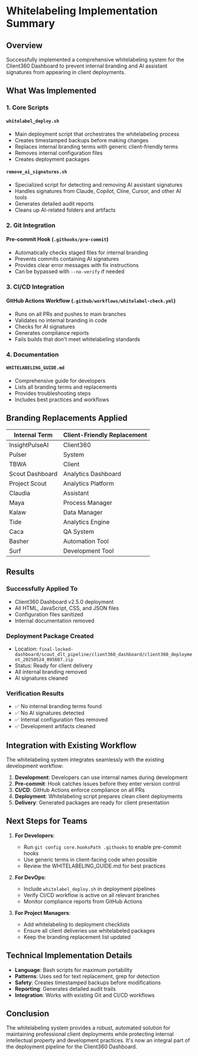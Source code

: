 # Whitelabeling Implementation Summary

## Overview

Successfully implemented a comprehensive whitelabeling system for the Client360 Dashboard to prevent internal branding and AI assistant signatures from appearing in client deployments.

## What Was Implemented

### 1. Core Scripts

#### `whitelabel_deploy.sh`
- Main deployment script that orchestrates the whitelabeling process
- Creates timestamped backups before making changes
- Replaces internal branding terms with generic client-friendly terms
- Removes internal configuration files
- Creates deployment packages

#### `remove_ai_signatures.sh`
- Specialized script for detecting and removing AI assistant signatures
- Handles signatures from Claude, Copilot, Cline, Cursor, and other AI tools
- Generates detailed audit reports
- Cleans up AI-related folders and artifacts

### 2. Git Integration

#### Pre-commit Hook (`.githooks/pre-commit`)
- Automatically checks staged files for internal branding
- Prevents commits containing AI signatures
- Provides clear error messages with fix instructions
- Can be bypassed with `--no-verify` if needed

### 3. CI/CD Integration

#### GitHub Actions Workflow (`.github/workflows/whitelabel-check.yml`)
- Runs on all PRs and pushes to main branches
- Validates no internal branding in code
- Checks for AI signatures
- Generates compliance reports
- Fails builds that don't meet whitelabeling standards

### 4. Documentation

#### `WHITELABELING_GUIDE.md`
- Comprehensive guide for developers
- Lists all branding terms and replacements
- Provides troubleshooting steps
- Includes best practices and workflows

## Branding Replacements Applied

| Internal Term | Client-Friendly Replacement |
|--------------|----------------------------|
| InsightPulseAI | Client360 |
| Pulser | System |
| TBWA | Client |
| Scout Dashboard | Analytics Dashboard |
| Project Scout | Analytics Platform |
| Claudia | Assistant |
| Maya | Process Manager |
| Kalaw | Data Manager |
| Tide | Analytics Engine |
| Caca | QA System |
| Basher | Automation Tool |
| Surf | Development Tool |

## Results

### Successfully Applied To
- Client360 Dashboard v2.5.0 deployment
- All HTML, JavaScript, CSS, and JSON files
- Configuration files sanitized
- Internal documentation removed

### Deployment Package Created
- Location: `final-locked-dashboard/scout_dlt_pipeline/client360_dashboard/client360_deployment_20250524_095607.zip`
- Status: Ready for client delivery
- All internal branding removed
- AI signatures cleaned

### Verification Results
- ✅ No internal branding terms found
- ✅ No AI signatures detected
- ✅ Internal configuration files removed
- ✅ Development artifacts cleaned

## Integration with Existing Workflow

The whitelabeling system integrates seamlessly with the existing development workflow:

1. **Development**: Developers can use internal names during development
2. **Pre-commit**: Hook catches issues before they enter version control
3. **CI/CD**: GitHub Actions enforce compliance on all PRs
4. **Deployment**: Whitelabeling script prepares clean client deployments
5. **Delivery**: Generated packages are ready for client presentation

## Next Steps for Teams

1. **For Developers**:
   - Run `git config core.hooksPath .githooks` to enable pre-commit hooks
   - Use generic terms in client-facing code when possible
   - Review the WHITELABELING_GUIDE.md for best practices

2. **For DevOps**:
   - Include `whitelabel_deploy.sh` in deployment pipelines
   - Verify CI/CD workflow is active on all relevant branches
   - Monitor compliance reports from GitHub Actions

3. **For Project Managers**:
   - Add whitelabeling to deployment checklists
   - Ensure all client deliveries use whitelabeled packages
   - Keep the branding replacement list updated

## Technical Implementation Details

- **Language**: Bash scripts for maximum portability
- **Patterns**: Uses sed for text replacement, grep for detection
- **Safety**: Creates timestamped backups before modifications
- **Reporting**: Generates detailed audit trails
- **Integration**: Works with existing Git and CI/CD workflows

## Conclusion

The whitelabeling system provides a robust, automated solution for maintaining professional client deployments while protecting internal intellectual property and development practices. It's now an integral part of the deployment pipeline for the Client360 Dashboard.